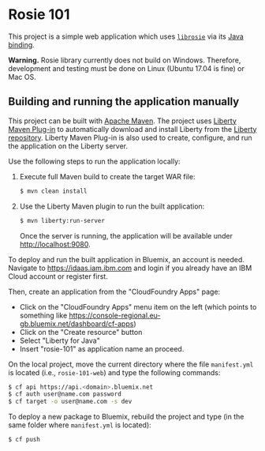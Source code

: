 # Rosie 101

This project is a simple web application which uses [`librosie`](https://github.com/jamiejennings/rosie-pattern-language) via its [Java binding](https://github.com/antoniomacri/rosie-pattern-language-java).

**Warning.** Rosie library currently does not build on Windows. Therefore, development and testing must be done on Linux (Ubuntu 17.04 is fine) or Mac OS.


## Building and running the application manually

This project can be built with [Apache Maven](http://maven.apache.org/). The project uses [Liberty Maven Plug-in](https://github.com/WASdev/ci.maven) to automatically download and install Liberty from the [Liberty repository](https://developer.ibm.com/wasdev/downloads/). Liberty Maven Plug-in is also used to create, configure, and run the application on the Liberty server. 

Use the following steps to run the application locally:

1. Execute full Maven build to create the target WAR file:

    ```bash
    $ mvn clean install
    ```

2. Use the Liberty Maven plugin to run the built application:

    ```bash
    $ mvn liberty:run-server
    ```

    Once the server is running, the application will be available under <http://localhost:9080>.

To deploy and run the built application in Bluemix, an account is needed. Navigate to <https://idaas.iam.ibm.com> and login if you already have an IBM Cloud account or register first.

Then, create an application from the "CloudFoundry Apps" page:

 * Click on the "CloudFoundry Apps" menu item on the left (which points to something like <https://console-regional.eu-gb.bluemix.net/dashboard/cf-apps>)
 * Click on the "Create resource" button
 * Select "Liberty for Java"
 * Insert "rosie-101" as application name an proceed.

On the local project, move the current directory where the file `manifest.yml` is located (i.e., `rosie-101-web`) and type the following commands:

```bash
$ cf api https://api.<domain>.bluemix.net
$ cf auth user@name.com password
$ cf target -o user@name.com -s dev
```

To deploy a new package to Bluemix, rebuild the project and type (in the same folder where `manifest.yml` is located):

```bash
$ cf push
```
